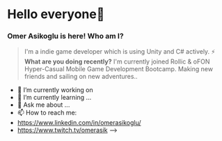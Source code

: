 # Hello everyone👋
### Omer Asikoglu is here! Who am I?
>I'm a indie game developer which is using Unity and C# actively.
  ⚡ **What are you doing recently?**
>I'm currently joined Rollic & oFON Hyper-Casual Mobile Game Development Bootcamp. Making new friends and sailing on new adventures..
- 🔭 I’m currently working on
- 🌱 I’m currently learning ... 
- 💬 Ask me about ...
- 📫 How to reach me:
 - https://www.linkedin.com/in/omerasikoglu/
 - https://www.twitch.tv/omerasik
-->
